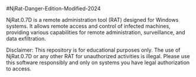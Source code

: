 #NjRat-Danger-Edition-Modified-2024

NjRat.0.7D is a remote administration tool (RAT) designed for Windows systems.
It allows remote access and control of infected machines,
providing various capabilities for remote administration,
surveillance, and data exfiltration.

Disclaimer: This repository is for educational purposes only.
The use of NjRat.0.7D or any other RAT for unauthorized activities is illegal.
Please use this software responsibly and only on systems you have legal authorization to access.
